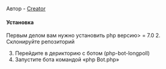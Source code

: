 Автор - [Creator](https://vk.com/normalfir)
#### Установка
Первым делом вам нужно установить php версию> = 7.0
2. Склонируйте репозиторий

3. Перейдите в дерикторию с ботом (php-bot-longpoll)
4. Запустите бота командой «php Bot.php»

